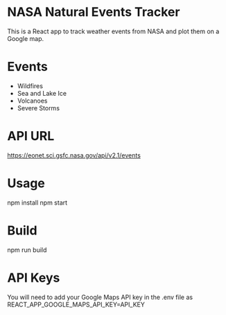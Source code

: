 # NASA Natural Events Tracker

This is a React app to track weather events from NASA and plot them on a Google map.

# Events
* Wildfires
* Sea and Lake Ice
* Volcanoes
* Severe Storms

# API URL
https://eonet.sci.gsfc.nasa.gov/api/v2.1/events

# Usage

npm install
npm start

# Build

npm run build

# API Keys

You will need to add your Google Maps API key in the .env file as REACT_APP_GOOGLE_MAPS_API_KEY=API_KEY
